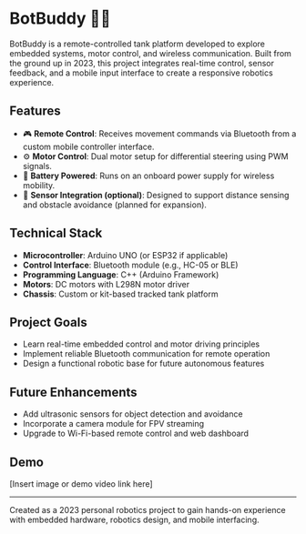 # BotBuddy 🚗🔧

BotBuddy is a remote-controlled tank platform developed to explore embedded systems, motor control, and wireless communication. Built from the ground up in 2023, this project integrates real-time control, sensor feedback, and a mobile input interface to create a responsive robotics experience.

## Features

- 🎮 **Remote Control**: Receives movement commands via Bluetooth from a custom mobile controller interface.
- ⚙️ **Motor Control**: Dual motor setup for differential steering using PWM signals.
- 🔋 **Battery Powered**: Runs on an onboard power supply for wireless mobility.
- 🧭 **Sensor Integration (optional)**: Designed to support distance sensing and obstacle avoidance (planned for expansion).

## Technical Stack

- **Microcontroller**: Arduino UNO (or ESP32 if applicable)
- **Control Interface**: Bluetooth module (e.g., HC-05 or BLE)
- **Programming Language**: C++ (Arduino Framework)
- **Motors**: DC motors with L298N motor driver
- **Chassis**: Custom or kit-based tracked tank platform

## Project Goals

- Learn real-time embedded control and motor driving principles
- Implement reliable Bluetooth communication for remote operation
- Design a functional robotic base for future autonomous features

## Future Enhancements

- Add ultrasonic sensors for object detection and avoidance
- Incorporate a camera module for FPV streaming
- Upgrade to Wi-Fi-based remote control and web dashboard

## Demo

[Insert image or demo video link here]

---

Created as a 2023 personal robotics project to gain hands-on experience with embedded hardware, robotics design, and mobile interfacing.
